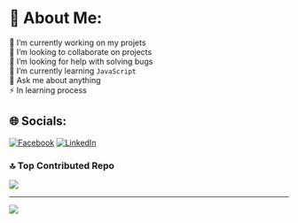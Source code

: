 # 💫 About Me:
🔭 I’m currently working on my projets<br>👯 I’m looking to collaborate on projects<br>🤝 I’m looking for help with solving bugs<br>🌱 I’m currently learning `JavaScript`<br>💬 Ask me about anything<br>⚡ In learning process


## 🌐 Socials:
[![Facebook](https://img.shields.io/badge/Facebook-%231877F2.svg?logo=Facebook&logoColor=white)](https://facebook.com/shrestha.reehaz.07) [![LinkedIn](https://img.shields.io/badge/LinkedIn-%230077B5.svg?logo=linkedin&logoColor=white)](https://linkedin.com/in/shrestha.reehaz.07) 

### 🔝 Top Contributed Repo
![](https://github-contributor-stats.vercel.app/api?username=reehazshrestha&limit=5&theme=dark&combine_all_yearly_contributions=true)

---
[![](https://visitcount.itsvg.in/api?id=reehazshrestha&icon=6&color=9)](https://visitcount.itsvg.in)

<!-- Proudly created with GPRM ( https://gprm.itsvg.in ) -->
